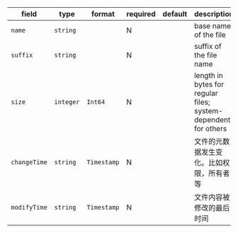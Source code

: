 | field | type | format | required | default | description |
|---|---|---|---|---|---|
| `name` | `string` |  | N |  | base name of the file |
| `suffix` | `string` |  | N |  | suffix of the file name |
| `size` | `integer` | `Int64` | N |  | length in bytes for regular files; system-dependent for others |
| `changeTime` | `string` | `Timestamp` | N |  | 文件的元数据发生变化。比如权限，所有者等 |
| `modifyTime` | `string` | `Timestamp` | N |  | 文件内容被修改的最后时间 |
